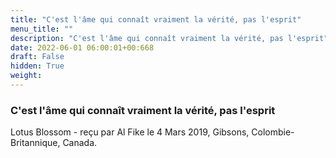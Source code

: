 ```yaml
---
title: "C'est l'âme qui connaît vraiment la vérité, pas l'esprit"
menu_title: ""
description: "C'est l'âme qui connaît vraiment la vérité, pas l'esprit"
date: 2022-06-01 06:00:01+00:668
draft: False
hidden: True
weight:
---
```

### C'est l'âme qui connaît vraiment la vérité, pas l'esprit

Lotus Blossom - reçu par Al Fike le 4 Mars 2019, Gibsons, Colombie-Britannique, Canada.



